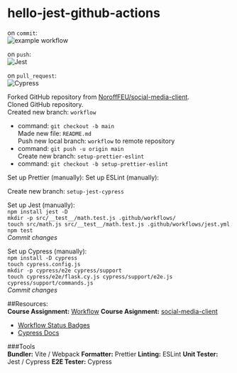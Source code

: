 # hello-jest-github-actions

on `commit`:  
![example workflow](https://github.com/github/docs/actions/workflows/main.yml/badge.svg)

on `push`:  
![Jest](https://github.com/siljeangelvik/hello-jest-github-actions/actions/workflows/jest.yml/badge.svg)

on `pull_request`:  
![Cypress](https://github.com/siljeangelvik/hello-jest-github-actions/actions/workflows/cypress.yml/badge.svg)


Forked GitHub repository from [NoroffFEU/social-media-client](https://github.com/NoroffFEU/social-media-client).  
Cloned GitHub repository.  
Created new branch: `workflow`  
- command: `git checkout -b main`  
Made new file: `README.md`  
Push new local branch: `workflow` to remote repository    
- command: `git push -u origin main`  
Create new branch: `setup-prettier-eslint`  
- command: `git checkout -b setup-prettier-eslint`  


Set up Prettier (manually):
Set up ESLint (manually):


Create new branch: `setup-jest-cypress`  

Set up Jest (manually):  
`npm install jest -D`  
`mkdir -p src/__test__/math.test.js .github/workflows/`  
`touch src/math.js src/__test__/math.test.js .github/workflows/jest.yml`  
`npm test`  
_Commit changes_
   
Set up Cypress (manually):  
`npm install -D cypress`   
`touch cypress.config.js`  
`mkdir -p cypress/e2e cypress/support`  
`touch cypress/e2e/flask.cy.js cypress/support/e2e.js cypress/support/commands.js`  
_Commit changes_



##Resources:  
**Course Assignment:** [Workflow](https://noroff-content.gitlab.io/feu/workflow/ca.html)
**Course Asignment:** [social-media-client](https://github.com/NoroffFEU/social-media-client)

* [Workflow Status Badges](https://docs.github.com/en/actions/monitoring-and-troubleshooting-workflows/adding-a-workflow-status-badge)
* [Cypress Docs](https://docs.cypress.io/guides/overview/why-cypress)

###Tools  
**Bundler:** Vite / Webpack
**Formatter:** Prettier
**Linting:** ESLint
**Unit Tester:** Jest / Cypress
**E2E Tester:** Cypress

